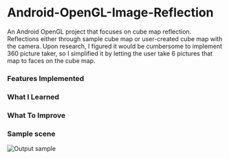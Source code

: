 # Android-OpenGL-Image-Reflection
An Android OpenGL project that focuses on cube map reflection. Reflections either through sample cube map or user-created cube map with the camera. Upon research, I figured it would be cumbersome to implement 360 picture taker, so I simplified it by letting the user take 6 pictures that map to faces on the cube map.

### Features Implemented

### What I Learned

### What To Improve

### Sample scene
![Output sample](https://github.com/DharshanV/Android-OpenGL-Image-Reflection/blob/master/images/sampleRun.gif)
